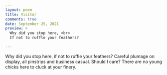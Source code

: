 ```yaml
---
layout: poem
title: Visitor
comments: true
date: September 25, 2021
preview: >
  Why did you stop here, <br>
  If not to ruffle your feathers?

---
```


Why did you stop here,
if not to ruffle your feathers?
Careful plumage on display,
all pinstrips and business casual.
Should I care?
There are no young chicks here
to cluck at your finery.